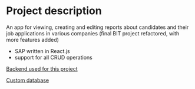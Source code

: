 # Project description
An app for viewing, creating and editing reports about candidates and their job applications in various companies (final BIT project refactored, with more features added)

- SAP written in React.js
- support for all CRUD operations

[Backend used for this project](https://github.com/nenadbugaric/interviews-reports-api-mock/tree/auth-client)

[Custom database](https://gist.github.com/Sonya-M/23b3dbf2ec0022d8705e5a6207cd5f53)
